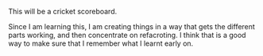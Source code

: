 This will be a cricket scoreboard.

Since I am learning this, I am creating things in a way that gets the different parts working, and then concentrate on refacroting.
I think that is a good way to make sure that I remember what I learnt early on.